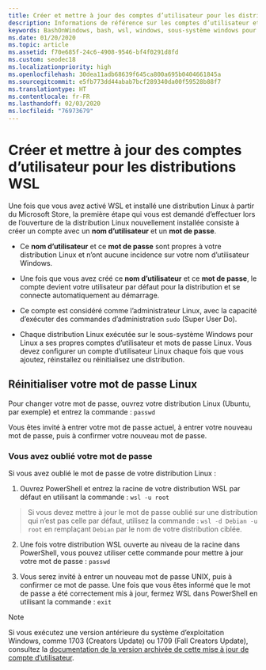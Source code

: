 ```yaml
---
title: Créer et mettre à jour des comptes d’utilisateur pour les distributions WSL
description: Informations de référence sur les comptes d’utilisateur et la gestion des autorisations avec le sous-système Windows pour Linux.
keywords: BashOnWindows, bash, wsl, windows, sous-système windows pour linux, sous-système windows, comptes d’utilisateur
ms.date: 01/20/2020
ms.topic: article
ms.assetid: f70e685f-24c6-4908-9546-bf4f0291d8fd
ms.custom: seodec18
ms.localizationpriority: high
ms.openlocfilehash: 30dea11adb68639f645ca800a695b0404661845a
ms.sourcegitcommit: e5fb773dd44abab7bcf289340da00f59528b88f7
ms.translationtype: HT
ms.contentlocale: fr-FR
ms.lasthandoff: 02/03/2020
ms.locfileid: "76973679"
---
```

# <a name="create-and-update-user-accounts-for-wsl-distributions"></a>Créer et mettre à jour des comptes d’utilisateur pour les distributions WSL

Une fois que vous avez activé WSL et installé une distribution Linux à partir du Microsoft Store, la première étape qui vous est demandé d’effectuer lors de l’ouverture de la distribution Linux nouvellement installée consiste à créer un compte avec un **nom d’utilisateur** et un **mot de passe**.

- Ce **nom d’utilisateur** et ce **mot de passe** sont propres à votre distribution Linux et n’ont aucune incidence sur votre nom d’utilisateur Windows.

- Une fois que vous avez créé ce **nom d’utilisateur** et ce **mot de passe**, le compte devient votre utilisateur par défaut pour la distribution et se connecte automatiquement au démarrage.

- Ce compte est considéré comme l’administrateur Linux, avec la capacité d’exécuter des commandes d’administration `sudo` (Super User Do).

- Chaque distribution Linux exécutée sur le sous-système Windows pour Linux a ses propres comptes d’utilisateur et mots de passe Linux.  Vous devez configurer un compte d’utilisateur Linux chaque fois que vous ajoutez, réinstallez ou réinitialisez une distribution.

## <a name="reset-your-linux-password"></a>Réinitialiser votre mot de passe Linux

Pour changer votre mot de passe, ouvrez votre distribution Linux (Ubuntu, par exemple) et entrez la commande : `passwd`

Vous êtes invité à entrer votre mot de passe actuel, à entrer votre nouveau mot de passe, puis à confirmer votre nouveau mot de passe.

### <a name="forgot-your-password"></a>Vous avez oublié votre mot de passe

Si vous avez oublié le mot de passe de votre distribution Linux :

1. Ouvrez PowerShell et entrez la racine de votre distribution WSL par défaut en utilisant la commande : `wsl -u root`

> Si vous devez mettre à jour le mot de passe oublié sur une distribution qui n’est pas celle par défaut, utilisez la commande : `wsl -d Debian -u root` en remplaçant `Debian` par le nom de votre distribution ciblée.

2. Une fois votre distribution WSL ouverte au niveau de la racine dans PowerShell, vous pouvez utiliser cette commande pour mettre à jour votre mot de passe : `passwd`

3. Vous serez invité à entrer un nouveau mot de passe UNIX, puis à confirmer ce mot de passe. Une fois que vous êtes informé que le mot de passe a été correctement mis à jour, fermez WSL dans PowerShell en utilisant la commande : `exit`

> [!NOTE]
> Si vous exécutez une version antérieure du système d’exploitation Windows, comme 1703 (Creators Update) ou 1709 (Fall Creators Update), consultez la [documentation de la version archivée de cette mise à jour de compte d’utilisateur](./user-support-archived.md).
